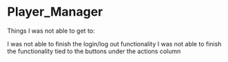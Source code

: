 # Player_Manager

Things I was not able to get to:

I was not able to finish the login/log out functionality
I was not able to finish the functionality tied to the buttons under the actions column
